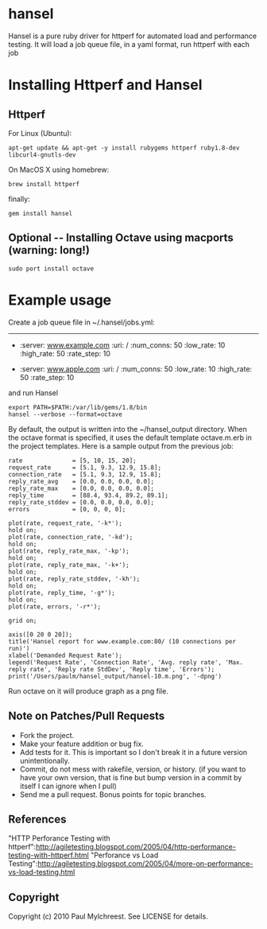 # hansel

Hansel is a pure ruby driver for httperf for automated load and performance testing. It will load 
a job queue file, in a yaml format, run httperf with each job

# Installing Httperf and Hansel

## Httperf

  For Linux (Ubuntu):

    apt-get update && apt-get -y install rubygems httperf ruby1.8-dev libcurl4-gnutls-dev

  On MacOS X using homebrew:

    brew install httperf

  finally:
  
    gem install hansel

## Optional -- Installing Octave using macports (warning: long!)

    sudo port install octave

# Example usage

Create a job queue file in ~/.hansel/jobs.yml:

---
  - :server: www.example.com
    :uri: /
    :num_conns: 50
    :low_rate: 10
    :high_rate: 50
    :rate_step: 10

  - :server: www.apple.com
    :uri: /
    :num_conns: 50
    :low_rate: 10
    :high_rate: 50
    :rate_step: 10

and run Hansel

    export PATH=$PATH:/var/lib/gems/1.8/bin
    hansel --verbose --format=octave

By default, the output is written into the ~/hansel_output directory. When the octave format is
specified, it uses the default template octave.m.erb in the project templates. Here is a sample
output from the previous job:

    rate              = [5, 10, 15, 20];
    request_rate      = [5.1, 9.3, 12.9, 15.8];
    connection_rate   = [5.1, 9.3, 12.9, 15.8];
    reply_rate_avg    = [0.0, 0.0, 0.0, 0.0];
    reply_rate_max    = [0.0, 0.0, 0.0, 0.0];
    reply_time        = [88.4, 93.4, 89.2, 89.1];
    reply_rate_stddev = [0.0, 0.0, 0.0, 0.0];
    errors            = [0, 0, 0, 0];

    plot(rate, request_rate, '-k*');
    hold on;
    plot(rate, connection_rate, '-kd');
    hold on;
    plot(rate, reply_rate_max, '-kp');
    hold on;
    plot(rate, reply_rate_max, '-k+');
    hold on;
    plot(rate, reply_rate_stddev, '-kh');
    hold on;
    plot(rate, reply_time, '-g*');
    hold on;
    plot(rate, errors, '-r*');

    grid on;

    axis([0 20 0 20]);
    title('Hansel report for www.example.com:80/ (10 connections per run)')
    xlabel('Demanded Request Rate');
    legend('Request Rate', 'Connection Rate', 'Avg. reply rate', 'Max. reply rate', 'Reply rate StdDev', 'Reply time', 'Errors');
    print('/Users/paulm/hansel_output/hansel-10.m.png', '-dpng')
    
Run octave on it will produce graph as a png file.

## Note on Patches/Pull Requests
 
* Fork the project.
* Make your feature addition or bug fix.
* Add tests for it. This is important so I don't break it in a
  future version unintentionally.
* Commit, do not mess with rakefile, version, or history.
  (if you want to have your own version, that is fine but bump version in a commit by itself I can ignore when I pull)
* Send me a pull request. Bonus points for topic branches.

## References

"HTTP Perforance Testing with httperf":http://agiletesting.blogspot.com/2005/04/http-performance-testing-with-httperf.html
"Perforance vs Load Testing":http://agiletesting.blogspot.com/2005/04/more-on-performance-vs-load-testing.html

## Copyright

Copyright (c) 2010 Paul Mylchreest. See LICENSE for details.
